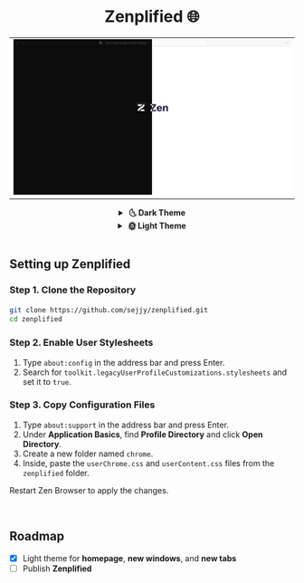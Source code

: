 <div align="center">

# Zenplified 🌐

  <table>
    <tr>
      <td>
        <img src="assets/preview.png" alt="Preview"/>
      </td>
    </tr>
  </table>

  <details>
    <summary><strong>&nbsp;🌜 Dark Theme</strong></summary>
    <br />

|                  Collapsed Sidebar                   |
| :--------------------------------------------------: |
| ![collapsed-sidebar-dark](assets/collapsed-dark.png) |

|                  Expanded Sidebar                  |
| :------------------------------------------------: |
| ![expanded-sidebar-dark](assets/expanded-dark.png) |

  </details>

  <details>
    <summary><strong>&nbsp;🌞 Light Theme</strong></summary>
    <br />

|                   Collapsed Sidebar                    |
| :----------------------------------------------------: |
| ![collapsed-sidebar-light](assets/collapsed-light.png) |

|                   Expanded Sidebar                   |
| :--------------------------------------------------: |
| ![expanded-sidebar-light](assets/expanded-light.png) |

  </details>
</div>
<br />

## Setting up Zenplified

### Step 1. Clone the Repository

```bash
git clone https://github.com/sejjy/zenplified.git
cd zenplified
```

### Step 2. Enable User Stylesheets

1.  Type `about:config` in the address bar and press Enter.
2.  Search for `toolkit.legacyUserProfileCustomizations.stylesheets` and set it to `true`.

### Step 3. Copy Configuration Files

1.  Type `about:support` in the address bar and press Enter.
2.  Under **Application Basics**, find **Profile Directory** and click **Open Directory**.
3.  Create a new folder named `chrome`.
4.  Inside, paste the `userChrome.css` and `userContent.css` files from the `zenplified` folder.

Restart Zen Browser to apply the changes.

<br />

## Roadmap

- [x] Light theme for **homepage**, **new windows**, and **new tabs**
- [ ] Publish **Zenplified**
